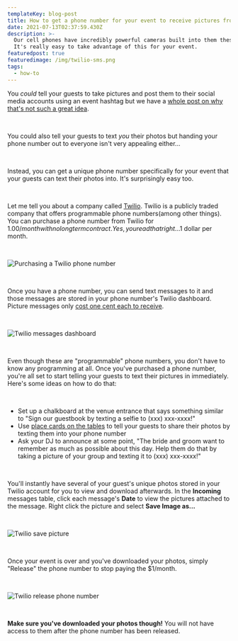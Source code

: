 ```yaml
---
templateKey: blog-post
title: How to get a phone number for your event to receive pictures from your guests
date: 2021-07-13T02:37:59.430Z
description: >-
  Our cell phones have incredibly powerful cameras built into them these days.
  It's really easy to take advantage of this for your event. 
featuredpost: true
featuredimage: /img/twilio-sms.png
tags:
  - how-to
---
```

You _could_ tell your guests to take pictures and post them to their social media accounts using an event hashtag but we have a [whole post on why that's not such a great idea](https://blog.eventphonenumber.com/blog/5-reasons-why-you-shouldnt-count-on-a-hashtag/).

<br />

You could also tell your guests to text _you_ their photos but handing your phone number out to everyone isn't very appealing either...

<br />

Instead, you can get a unique phone number specifically for your event that your guests can text their photos into. It's surprisingly easy too.

<br />

Let me tell you about a company called [Twilio](https://www.twilio.com/messaging). Twilio is a publicly traded company that offers programmable phone numbers(among other things). You can purchase a phone number from Twilio for $1.00/month with no long term contract. Yes, you read that right...$1 dollar per month.

<br />

![Purchasing a Twilio phone number](/img/twilio-purchase.png "Purchasing a Twilio phone number")



<br />

Once you have a phone number, you can send text messages to it and those messages are stored in your phone number's Twilio dashboard. Picture messages only [cost one cent each to receive](https://www.twilio.com/sms/pricing/us). 

<br />

![Twilio messages dashboard](/img/twilio-number-messages.png "Twilio messages dashboard")

<br />

Even though these are "programmable" phone numbers, you don't have to know any programming at all. Once you've purchased a phone number, you're all set to start telling your guests to text their pictures in immediately. Here's some ideas on how to do that:

<br />

* Set up a chalkboard at the venue entrance that says something similar to "Sign our guestbook by texting a selfie to (xxx) xxx-xxxx!"
* Use [place cards on the tables](https://www.amazon.com/Table-Place-Cards-Place-Card-Holders/b?ie=UTF8&node=13468941) to tell your guests to share their photos by texting them into your phone number
* Ask your DJ to announce at some point, "The bride and groom want to remember as much as possible about this day. Help them do that by taking a picture of your group and texting it to (xxx) xxx-xxxx!"

<br />

You'll instantly have several of your guest's unique photos stored in your Twilio account for you to view and download afterwards. In the **Incoming** messages table, click each message's **Date** to view the pictures attached to the message. Right click the picture and select **Save Image as...**

<br />

![Twilio save picture](/img/twilio-save-picture.png "Twilio save picture")

<br />

Once your event is over and you've downloaded your photos, simply "Release" the phone number to stop paying the $1/month.

<br />

![Twilio release phone number](/img/twilio-release.png "Twilio release phone number")

<br />

**Make sure you've downloaded your photos though!** You will not have access to them after the phone number has been released.

<br />
